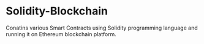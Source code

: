 # Solidity-Blockchain

Conatins various Smart Contracts using Solidity programming language and running it on Ethereum blockchain platform.
